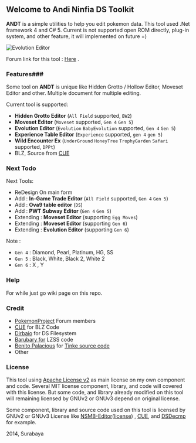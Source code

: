 ## Welcome to Andi Ninfia DS Toolkit ##

**ANDT** is a simple utilities to help you edit pokemon data. This tool used .Net framework 4 and C# 5. Current is not supported open ROM directly, plug-in system, and other feature, it will implemented on future =) 

![Evolution Editor](http://s4.postimg.org/xt2fp40od/SNAG_0143.png)

Forum link for this tool : [Here](http://projectpokemon.org/forums/showthread.php?26663-Andi-Pok%E9mon-Black-amp-White-Tools) .

### Features###

Some tool on **ANDT** is unique like Hidden Grotto / Hollow Editor, Moveset Editor and other. Multiple document for multiple editing. 

Current tool is supported:

- **Hidden Grotto Editor** (`All Field` supported, `BW2`)
- **Moveset Editor** (`Moveset` supported, `Gen 4` `Gen 5`)
- **Evolution Editor** (`Evolution` `BabyEvolution` supported, `Gen 4` `Gen 5`)
- **Experience Table Editor** (`Experience` supported, `gen 4` `gen 5`)
- **Wild Encounter Ex** (`UnderGround` `HoneyTree` `TrophyGarden` `Safari` supported, `DPPt`)
- BLZ, Source from [CUE](http://www.romhacking.net/utilities/826/)

### Next Todo ###

Next Tools:

- ReDesign On main form
- Add : **In-Game Trade Editor** (`All Field` supported, `Gen 4` `Gen 5`)
- Add : **Ova9 table editor** (`DS`)
- Add : **PWT Subway Editor** (`Gen 4` `Gen 5`)
- Extending : **Moveset Editor** (supporting `Egg Moves`)
- Extending : **Moveset Editor** (supporting `Gen 6`)
- Extending : **Evolution Editor** (supporting `Gen 6`)

Note :

- `Gen 4` : Diamond, Pearl, Platinum, HG, SS
- `Gen 5` : Black, White, Black 2, White 2
- `Gen 6` : X , Y

### Help ###

For while just go wiki page on this repo.

### Credit ###

- [PokemonProject](http://projectpokemon.org/) Forum members 
- [CUE](http://www.romhacking.net/utilities/826/) for BLZ Code
- [Dirbaio](https://github.com/Dirbaio/NSMB-Editor) for DS Filesystem
- [Barubary for](https://code.google.com/p/dsdecmp/) LZSS code
- [Benito Palacious](https://github.com/pleonex) for [Tinke source code](https://code.google.com/p/tinke)
- Other

### License ###

This tool using [Apache License v2](https://github.com/andibadra/ANDT/blob/master/LICENSE) as main license on my own component and code. Several MIT license component, library, and code will covered with this license. But some code, and library already modified on this tool will remaining licensed by GNUv2 or GNUv3 depend on original license. 

Some component, library and source code used on this tool is licensed by GNUv2 or GNUv3 License like [NSMB-Editor](https://github.com/Dirbaio/NSMB-Editor)([license](https://github.com/Dirbaio/NSMB-Editor/blob/master/LICENSE.txt)) , [CUE](http://www.romhacking.net/utilities/826/), and [DSDecmp](https://code.google.com/p/dsdecmp/) for example.

2014, Surabaya
